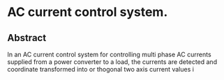 # AC current control system.

## Abstract
In an AC current control system for controlling multi phase AC currents supplied from a power converter to a load, the currents are detected and coordinate transformed into or thogonal two axis current values i